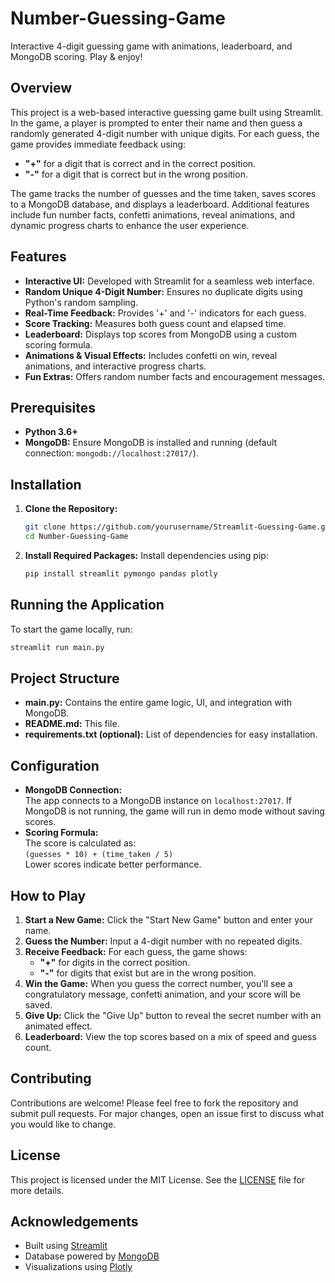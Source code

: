 # Number-Guessing-Game
Interactive 4-digit guessing game with animations, leaderboard, and MongoDB scoring. Play &amp; enjoy!

## Overview
This project is a web-based interactive guessing game built using Streamlit. In the game, a player is prompted to enter their name and then guess a randomly generated 4-digit number with unique digits. For each guess, the game provides immediate feedback using:
- **"+"** for a digit that is correct and in the correct position.
- **"-"** for a digit that is correct but in the wrong position.

The game tracks the number of guesses and the time taken, saves scores to a MongoDB database, and displays a leaderboard. Additional features include fun number facts, confetti animations, reveal animations, and dynamic progress charts to enhance the user experience.

## Features
- **Interactive UI:** Developed with Streamlit for a seamless web interface.
- **Random Unique 4-Digit Number:** Ensures no duplicate digits using Python's random sampling.
- **Real-Time Feedback:** Provides '+' and '-' indicators for each guess.
- **Score Tracking:** Measures both guess count and elapsed time.
- **Leaderboard:** Displays top scores from MongoDB using a custom scoring formula.
- **Animations & Visual Effects:** Includes confetti on win, reveal animations, and interactive progress charts.
- **Fun Extras:** Offers random number facts and encouragement messages.

## Prerequisites
- **Python 3.6+**
- **MongoDB:** Ensure MongoDB is installed and running (default connection: `mongodb://localhost:27017/`).

## Installation
1. **Clone the Repository:**
   ```bash
   git clone https://github.com/yourusername/Streamlit-Guessing-Game.git
   cd Number-Guessing-Game
   ```
2. **Install Required Packages:**
   Install dependencies using pip:
   ```bash
   pip install streamlit pymongo pandas plotly
   ```

## Running the Application
To start the game locally, run:
```bash
streamlit run main.py
```

## Project Structure
- **main.py:** Contains the entire game logic, UI, and integration with MongoDB.
- **README.md:** This file.
- **requirements.txt (optional):** List of dependencies for easy installation.

## Configuration
- **MongoDB Connection:**  
  The app connects to a MongoDB instance on `localhost:27017`. If MongoDB is not running, the game will run in demo mode without saving scores.
- **Scoring Formula:**  
  The score is calculated as:  
  `(guesses * 10) + (time_taken / 5)`  
  Lower scores indicate better performance.

## How to Play
1. **Start a New Game:** Click the "Start New Game" button and enter your name.
2. **Guess the Number:** Input a 4-digit number with no repeated digits.
3. **Receive Feedback:** For each guess, the game shows:
   - **"+"** for digits in the correct position.
   - **"-"** for digits that exist but are in the wrong position.
4. **Win the Game:** When you guess the correct number, you'll see a congratulatory message, confetti animation, and your score will be saved.
5. **Give Up:** Click the "Give Up" button to reveal the secret number with an animated effect.
6. **Leaderboard:** View the top scores based on a mix of speed and guess count.

## Contributing
Contributions are welcome! Please feel free to fork the repository and submit pull requests. For major changes, open an issue first to discuss what you would like to change.

## License
This project is licensed under the MIT License. See the [LICENSE](LICENSE) file for more details.

## Acknowledgements
- Built using [Streamlit](https://streamlit.io)
- Database powered by [MongoDB](https://www.mongodb.com)
- Visualizations using [Plotly](https://plotly.com)

